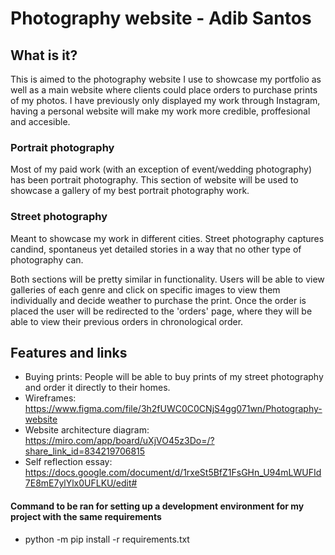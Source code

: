 # Photography website - Adib Santos

## What is it?

This is aimed to the photography website I use to showcase my portfolio as well as a main website where clients could place orders to purchase prints of my photos. I have previously only displayed my work through Instagram, having a personal website will make my work more credible, proffesional and accesible. 

### Portrait photography 
Most of my paid work (with an exception of event/wedding photography) has been portrait photography.
This section of website will be used to showcase a gallery of my best portrait photography work. 

### Street photography 
Meant to showcase my work in different cities. Street photography captures candind,
spontaneus yet detailed stories in a way that no other type of photography can.

Both sections will be pretty similar in functionality. Users will be able to view galleries of each genre and click on specific images to view them individually and decide weather to purchase the print. Once the order is placed the user will be redirected to the 'orders' page, where they will be able to view their previous orders in chronological order. 

## Features and links

+ Buying prints: 
    People will be able to buy prints of my street photography and order it directly to their homes. 
+ Wireframes:  
    https://www.figma.com/file/3h2fUWC0C0CNjS4gg071wn/Photography-website
+ Website architecture diagram:  
    https://miro.com/app/board/uXjVO45z3Do=/?share_link_id=834219706815
+ Self reflection essay:  
    https://docs.google.com/document/d/1rxeSt5BfZ1FsGHn_U94mLWUFId7E8mE7ylYlx0UFLKU/edit#


#### Command to be ran for setting up a development environment for my project with the same requirements
+ python -m pip install -r requirements.txt



